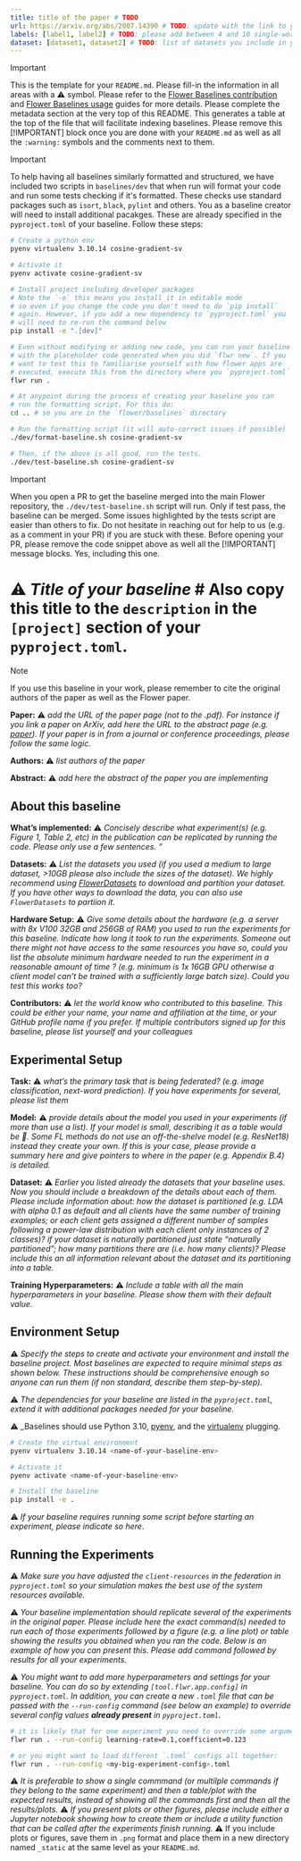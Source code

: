 ```yaml
---
title: title of the paper # TODO
url: https://arxiv.org/abs/2007.14390 # TODO: update with the link to your paper
labels: [label1, label2] # TODO: please add between 4 and 10 single-word (maybe two-words) labels (e.g. system heterogeneity, image classification, asynchronous, weight sharing, cross-silo). Do not use "". Remove this comment once you are done.
dataset: [dataset1, dataset2] # TODO: list of datasets you include in your baseline. Do not use "". Remove this comment once you are done.
---
```


> [!IMPORTANT]
> This is the template for your `README.md`. Please fill-in the information in all areas with a :warning: symbol.
> Please refer to the [Flower Baselines contribution](https://flower.ai/docs/baselines/how-to-contribute-baselines.html) and [Flower Baselines usage](https://flower.ai/docs/baselines/how-to-use-baselines.html) guides for more details.
> Please complete the metadata section at the very top of this README. This generates a table at the top of the file that will facilitate indexing baselines.
> Please remove this [!IMPORTANT] block once you are done with your `README.md` as well as all the `:warning:` symbols and the comments next to them.

> [!IMPORTANT]
> To help having all baselines similarly formatted and structured, we have included two scripts in `baselines/dev` that when run will format your code and run some tests checking if it's formatted.
> These checks use standard packages such as `isort`, `black`, `pylint` and others. You as a baseline creator will need to install additional pacakges. These are already specified in the `pyproject.toml` of 
> your baseline. Follow these steps:

```bash
# Create a python env
pyenv virtualenv 3.10.14 cosine-gradient-sv

# Activate it
pyenv activate cosine-gradient-sv

# Install project including developer packages
# Note the `-e` this means you install it in editable mode 
# so even if you change the code you don't need to do `pip install`
# again. However, if you add a new dependency to `pyproject.toml` you
# will need to re-run the command below
pip install -e ".[dev]"

# Even without modifying or adding new code, you can run your baseline
# with the placeholder code generated when you did `flwr new`. If you
# want to test this to familiarise yourself with how flower apps are
# executed, execute this from the directory where you `pyproject.toml` is:
flwr run .

# At anypoint during the process of creating your baseline you can 
# run the formatting script. For this do:
cd .. # so you are in the `flower/baselines` directory

# Run the formatting script (it will auto-correct issues if possible)
./dev/format-baseline.sh cosine-gradient-sv

# Then, if the above is all good, run the tests.
./dev/test-baseline.sh cosine-gradient-sv
```

> [!IMPORTANT]
> When you open a PR to get the baseline merged into the main Flower repository, the `./dev/test-baseline.sh` script will run. Only if test pass, the baseline can be merged. 
> Some issues highlighted by the tests script are easier than others to fix. Do not hesitate in reaching out for help to us (e.g. as a comment in your PR) if you are stuck with these.
> Before opening your PR, please remove the code snippet above as well all the [!IMPORTANT] message blocks. Yes, including this one.

# :warning: *_Title of your baseline_* # Also copy this title to the `description` in the `[project]` section of your `pyproject.toml`.

> [!NOTE] 
> If you use this baseline in your work, please remember to cite the original authors of the paper as well as the Flower paper.

**Paper:** :warning: *_add the URL of the paper page (not to the .pdf). For instance if you link a paper on ArXiv, add here the URL to the abstract page (e.g. [paper](https://arxiv.org/abs/1512.03385)). If your paper is in from a journal or conference proceedings, please follow the same logic._*

**Authors:** :warning: *_list authors of the paper_*

**Abstract:** :warning: *_add here the abstract of the paper you are implementing_*


## About this baseline

**What’s implemented:** :warning: *_Concisely describe what experiment(s) (e.g. Figure 1, Table 2, etc) in the publication can be replicated by running the code. Please only use a few sentences. ”_*

**Datasets:** :warning: *_List the datasets you used (if you used a medium to large dataset, >10GB please also include the sizes of the dataset). We highly recommend using [FlowerDatasets](https://flower.ai/docs/datasets/index.html) to download and partition your dataset. If you have other ways to download the data, you can also use `FlowerDatasets` to partiion it._*

**Hardware Setup:** :warning: *_Give some details about the hardware (e.g. a server with 8x V100 32GB and 256GB of RAM) you used to run the experiments for this baseline. Indicate how long it took to run the experiments. Someone out there might not have access to the same resources you have so, could you list the absolute minimum hardware needed to run the experiment in a reasonable amount of time ? (e.g. minimum is 1x 16GB GPU otherwise a client model can’t be trained with a sufficiently large batch size). Could you test this works too?_*

**Contributors:** :warning: *_let the world know who contributed to this baseline. This could be either your name, your name and affiliation at the time, or your GitHub profile name if you prefer. If multiple contributors signed up for this baseline, please list yourself and your colleagues_*


## Experimental Setup

**Task:** :warning: *_what’s the primary task that is being federated? (e.g. image classification, next-word prediction). If you have experiments for several, please list them_*

**Model:** :warning: *_provide details about the model you used in your experiments (if more than use a list). If your model is small, describing it as a table would be :100:. Some FL methods do not use an off-the-shelve model (e.g. ResNet18) instead they create your own. If this is your case, please provide a summary here and give pointers to where in the paper (e.g. Appendix B.4) is detailed._*

**Dataset:** :warning: *_Earlier you listed already the datasets that your baseline uses. Now you should include a breakdown of the details about each of them. Please include information about: how the dataset is partitioned (e.g. LDA with alpha 0.1 as default and all clients have the same number of training examples; or each client gets assigned a different number of samples following a power-law distribution with each client only instances of 2 classes)? if  your dataset is naturally partitioned just state “naturally partitioned”; how many partitions there are (i.e. how many clients)? Please include this an all information relevant about the dataset and its partitioning into a table._*

**Training Hyperparameters:** :warning: *_Include a table with all the main hyperparameters in your baseline. Please show them with their default value._*


## Environment Setup

:warning: _Specify the steps to create and activate your environment and install the baseline project. Most baselines are expected to require minimal steps as shown below. These instructions should be comprehensive enough so anyone can run them (if non standard, describe them step-by-step)._

:warning: _The dependencies for your baseline are listed in the `pyproject.toml`, extend it with additional packages needed for your baseline._

:warning: _Baselines should use Python 3.10, [pyenv](https://github.com/pyenv/pyenv), and the [virtualenv](https://github.com/pyenv/pyenv-virtualenv) plugging. 

```bash
# Create the virtual environment
pyenv virtualenv 3.10.14 <name-of-your-baseline-env>

# Activate it
pyenv activate <name-of-your-baseline-env>

# Install the baseline
pip install -e .
```

:warning: _If your baseline requires running some script before starting an experiment, please indicate so here_.

## Running the Experiments

:warning: _Make sure you have adjusted the `client-resources` in the federation in `pyproject.toml` so your simulation makes the best use of the system resources available._

:warning: _Your baseline implementation should replicate several of the experiments in the original paper. Please include here the exact command(s) needed to run each of those experiments followed by a figure (e.g. a line plot) or table showing the results you obtained when you ran the code. Below is an example of how you can present this. Please add command followed by results for all your experiments._

:warning: _You might want to add more hyperparameters and settings for your baseline. You can do so by extending `[tool.flwr.app.config]` in `pyproject.toml`. In addition, you can create a new `.toml` file that can be passed with the `--run-config` command (see below an example) to override several config values **already present** in `pyproject.toml`._
```bash
# it is likely that for one experiment you need to override some arguments.
flwr run . --run-config learning-rate=0.1,coefficient=0.123

# or you might want to load different `.toml` configs all together:
flwr run . --run-config <my-big-experiment-config>.toml
```

:warning: _It is preferable to show a single commmand (or multilple commands if they belong to the same experiment) and then a table/plot with the expected results, instead of showing all the commands first and then all the results/plots._
:warning: _If you present plots or other figures, please include either a Jupyter notebook showing how to create them or include a utility function that can be called after the experiments finish running._
:warning: If you include plots or figures, save them in `.png` format and place them in a new directory named `_static` at the same level as your `README.md`.
